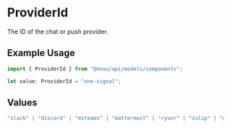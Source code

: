 # ProviderId

The ID of the chat or push provider.

## Example Usage

```typescript
import { ProviderId } from "@novu/api/models/components";

let value: ProviderId = "one-signal";
```

## Values

```typescript
"slack" | "discord" | "msteams" | "mattermost" | "ryver" | "zulip" | "grafana-on-call" | "getstream" | "rocket-chat" | "whatsapp-business" | "fcm" | "apns" | "expo" | "one-signal" | "pushpad" | "push-webhook" | "pusher-beams"
```